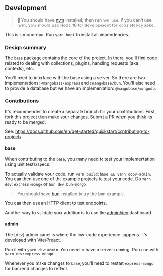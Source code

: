 ## Development

> 💽 You should have [nvm](https://github.com/nvm-sh/nvm) installed; then run `nvm use`. If you can't use nvm, you should use Node 18 for development for consistency sake.

This is a monorepo. Run `yarn boot` to install all dependencies.

### Design summary

The `base` package contains the core of the project. In there, you'll find code related to dealing with collections, plugins, handling requests (aka contexts), etc.

You'll need to interface with the base using a server. So there are two implementations: `@mangobase/express` and `@mangobase/bun`. You'll also need to provide a database but we have an implementation: `@mangobase/mongodb`.

### Contributions

It's recommended to create a separate branch for your contributions. First, fork this project then make your changes. Submit a PR when you think its ready to be merged.

See: https://docs.github.com/en/get-started/quickstart/contributing-to-projects

#### base

When contributing to the `base`, you many need to test your implementation using unit tests/specs.

To actually validate your code, run `yarn build:base && yarn copy-admin`. You can then use one of the example projects to test your code. Do `yarn dev:express-mongo` or `bun dev:bun-mongo`

> You should have [bun](https://bun.sh) installed to try the bun example.

You can then use an HTTP client to test endpoints.

Another way to validate your addition is to use the [admin/dev](#admin) dashboard.

#### admin

The [dev] admin panel is where the low-code experience happens. It's developed with Vite/Preact.

Run it with `yarn dev:admin`. You need to have a server running. Run one with `yarn dev:express-mongo`

Whenever you make changes to `base`, you'll need to restart `express-mongo` for backend changes to reflect.
